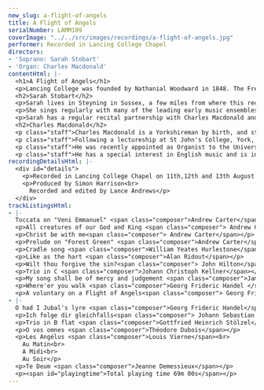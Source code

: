 ```yaml
---
new_slug: a-flight-of-angels
title: A Flight of Angels
serialNumber: LAMM109
coverImage: "../../src/images/recordings/a-flight-of-angels.jpg"
performer: Recorded in Lancing College Chapel
directors:
- 'Soprano: Sarah Stobart'
- 'Organ: Charles Macdonald'
contentHtml: |-
  <h1>A Flight of Angels</h1>
  <p>Lancing College was founded by Nathanial Woodward in 1848. The French Gothic chapel in which this recording was made towers over the Adur valley. It guards the port of Shoreham and is dedicated to the saints Mary and Nicolas after the town's ancient churches. Many will know it as a landmark from the coast road, railway, South Downs Way or even Shoreham's increasingly busy airport which attempted to feature (without success) in this recording. Follow the Adur inland or the South Downs to East or West and the legend and the antiquity which drew composers such as John Ireland and Sir Arnold Bax to the county provides rich experience. The sequence of pieces on this disc is a spiritual pilgrimage and a celebration of 150 years of the college.</p>
  <h2>Sarah Stobart</h2>
  <p>Sarah lives in Steyning in Sussex, a few miles from where this recording was made. On graduating from the Birmingham School of Music, where she studied with Pamela Cook, she undertook further studies in London with Jessica Cash and has since gained a considerable reputation as an oratorio soloist and recitalist, performing throughout the United Kingdom.</p>
  <p>She sings regularly with many of the leading early music ensembles and has broadcast and recorded with the Hilliard Ensemble, the Taverner Consort and Choir and the Choir of the Enlightenment. With these and other groups she has appeared at numerous festivals in the United Kingdom and Europe, including Edinburgh, Bath, Paris, Ravenna, Beaune and Zurich, as well as the BBC Proms.</p>
  <p>Sarah has a regular recital partnership with Charles Macdonald and is a member of a number of small ensembles. She also partners her sister, Carolyn Chadwick, in the soprano duo Cara Sorella.</p>
  <h2>Charles Macdonald</h2>
  <p class="staff">Charles Macdonald is a Yorkshireman by birth, and studied at the Royal Manchester College of Music before becoming organ scholar and a Deputy Organist at York Minster under Dr Francis Jackson.</p>
  <p class="staff">Following a lectureship at St John's College, York, Charles moved south, becoming Organist and Librarian at Cranleigh School. Since moving to Sussex he has been sometime director of the Brighton Consort, and at St Andrew's Collegiate Church in Steyning.</p>
  <p class="staff">He was recently appointed as Organist to the University of Sussex and owns "Macdonald Music Service" in Steyning, a leading music retailer serving the South East of England, specialising in organ and choral music publications.</p>
  <p class="staff">He has a special interest in English music and is in demand both as a recitalist and accompanist.</p>
recordingDetailsHtml: |-
  <div id="details">
    <p>Recorded in Lancing College Chapel on 11th,12th and 13th August 1998</p>
    <p>Produced by Simon Harrison<br>
      Recorded and edited by Lance Andrews</p>
  </div>
trackListingsHtml:
- |-
  Toccata on "Veni Emmanuel" <span class="composer">Andrew Carter</span>
  <p>All creatures of our God and King <span class="composer"> Andrew Carter</span></p>
  <p>Christ be with me<span class="composer"> Andrew Carter</span></p>
  <p>Prelude on "Forest Green" <span class="composer">Andrew Carter</span></p>
  <p>Cradle song <span class="composer">William Yeates Hurlestone</span></p>
  <p>Like as the hart <span class="composer">Alan Ridout</span></p>
  <p>Wilt thou forgive the sin?<span class="composer"> John Hilton</span></p>
  <p>Trio in C <span class="composer">Johann Christoph Kellner</span></p>
  <p>My song shall be of mercy and judgement <span class="composer">James Kent</span></p>
  <p>Where'er you walk <span class="composer">Georg Frideric Handel </span></p>
  <p>A voluntary on a Flight of Angels<span class="composer"> Georg Frideric Handel</span></p>
- |-
  O had I Jubal's lyre <span class="composer">Georg Frideric Handel</span>
  <p>Ich folge dir gleichfalls<span class="composer"> Johann Sebastian Bach</span></p>
  <p>Trio in B flat <span class="composer">Gottfried Heinrich Stölzel</span></p>
  <p>O vos omnes <span class="composer">Théodore Dubois</span></p>
  <p>Les Angélus <span class="composer">Louis Vierne</span><br>
    Au Matin<br>
    A Midi<br>
    Au Soir</p>
  <p>Te Deum <span class="composer">Jeanne Demessieux</span></p>
  <p><span id="playingtime">Total playing time 69m 00s</span></p>
---
```


